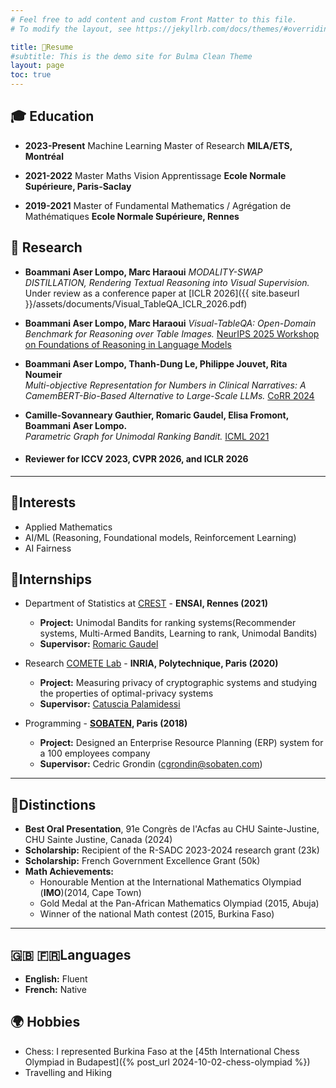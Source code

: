 ```yaml
---
# Feel free to add content and custom Front Matter to this file.
# To modify the layout, see https://jekyllrb.com/docs/themes/#overriding-theme-defaults

title: 💼Resume
#subtitle: This is the demo site for Bulma Clean Theme
layout: page
toc: true
---
```


## 🎓 Education

- **2023-Present** Machine Learning Master of Research
**MILA/ETS, Montréal**

- **2021-2022** Master Maths Vision Apprentissage
**Ecole Normale Supérieure, Paris-Saclay**

- **2019-2021** Master of Fundamental Mathematics / Agrégation de Mathématiques
**Ecole Normale Supérieure, Rennes**


## 📄 Research
- **Boammani Aser Lompo, Marc Haraoui**
  *MODALITY-SWAP DISTILLATION, Rendering Textual Reasoning into Visual Supervision.* Under review as a conference paper at [ICLR 2026]({{ site.baseurl }}/assets/documents/Visual_TableQA_ICLR_2026.pdf)
- **Boammani Aser Lompo, Marc Haraoui**
  *Visual-TableQA: Open-Domain Benchmark for Reasoning over Table Images.* [NeurIPS 2025 Workshop on Foundations of Reasoning in Language Models](https://arxiv.org/pdf/2509.07966)
- **Boammani Aser Lompo, Thanh-Dung Le, Philippe Jouvet, Rita Noumeir**  
  *Multi-objective Representation for Numbers in Clinical Narratives: A CamemBERT-Bio-Based Alternative to Large-Scale LLMs.* [CoRR 2024](https://doi.org/10.48550/arXiv.2405.18448)
- **Camille-Sovanneary Gauthier, Romaric Gaudel, Elisa Fromont, Boammani Aser Lompo.**  
  *Parametric Graph for Unimodal Ranking Bandit.* [ICML 2021](https://hal.archives-ouvertes.fr/hal-03256621/)

- #### Reviewer for ICCV 2023, CVPR 2026, and ICLR 2026
---

## 🎯Interests  
- Applied Mathematics
- AI/ML (Reasoning, Foundational models, Reinforcement Learning)
- AI Fairness

## 💼Internships

- Department of Statistics at [CREST](https://crest.science/) - **ENSAI, Rennes (2021)**  
  - **Project:** Unimodal Bandits for ranking systems(Recommender systems, Multi-Armed Bandits, Learning to rank, Unimodal Bandits)
  - **Supervisor:** [Romaric Gaudel](https://scholar.google.fr/citations?user=wD65M6kAAAAJ&hl=fr&oi=sra)

- Research [COMETE Lab](https://www.inria.fr/fr/comete) - **INRIA, Polytechnique, Paris (2020)**  
  - **Project:** Measuring privacy of cryptographic systems and studying the properties of optimal-privacy systems  
  - **Supervisor:** [Catuscia Palamidessi](https://scholar.google.fr/citations?user=OOgAyqgAAAAJ&hl=fr&oi=sra)

- Programming - **[SOBATEN](https://www.sobaten.com/), Paris (2018)**  
  - **Project:** Designed an Enterprise Resource Planning (ERP) system for a 100 employees company  
  - **Supervisor:** Cedric Grondin (cgrondin@sobaten.com)

---

## 🌟Distinctions  
- **Best Oral Presentation**, 91e Congrès de l'Acfas au CHU Sainte-Justine, CHU Sainte Justine, Canada (2024)
- **Scholarship:** Recipient of the R-SADC 2023-2024 research grant (23k)
- **Scholarship:** French Government Excellence Grant (50k)
- **Math Achievements:**
  - Honourable Mention at the International Mathematics Olympiad (**IMO**)(2014, Cape Town)
  - Gold Medal at the Pan-African Mathematics Olympiad (2015, Abuja)  
  - Winner of the national Math contest (2015, Burkina Faso)  


---

## 🇬🇧 🇫🇷Languages  

- **English:** Fluent
- **French:** Native  

## 🌍 Hobbies
- Chess: I represented Burkina Faso at the [45th International Chess Olympiad in Budapest]({% post_url 2024-10-02-chess-olympiad %})
- Travelling and Hiking
